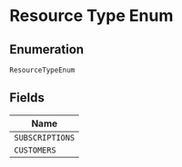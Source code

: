 
# Resource Type Enum

## Enumeration

`ResourceTypeEnum`

## Fields

| Name |
|  --- |
| `SUBSCRIPTIONS` |
| `CUSTOMERS` |

